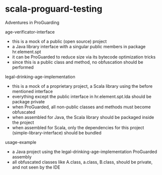 scala-proguard-testing
======================

Adventures in ProGuarding

age-verificator-interface
  - this is a mock of a public (open source) project
  - a Java library interface with a singular public members in package hr.element.spt
  - it can be ProGuarded to reduce size via its bytecode optimization tricks
  - since this is a public class and method, no obfuscation should be performed

legal-drinking-age-implementation
  - this is a mock of a proprietary project, a Scala library using the before mentioned interface
  - everything except the public interface in hr.element.spt.lda should be package private
  - when ProGuarded, all non-public classes and methods must become obfuscated
  - when assembled for Java, the Scala library should be packaged inside the project
  - when assembled for Scala, only the dependencies for this project (simple-library-interface) should be bundled

usage-example
  - a Java project using the legal-drinking-age-implementation ProGuarded assembly
  - all obfuscated classes like A.class, a.class, B.class, should be private, and not seen by the IDE
